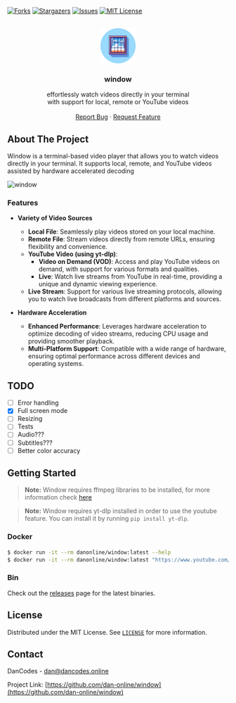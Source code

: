 [![Forks][forks-shield]][forks-url]
[![Stargazers][stars-shield]][stars-url]
[![Issues][issues-shield]][issues-url]
[![MIT License][license-shield]][license-url]

<br />
<div align="center">
  <a href="https://github.com/dan-online/window">
    <img src="assets/window-logo-round.webp" alt="Window logo" width="80" height="80">
  </a>

<h3 align="center">window</h3>
  <p align="center">
    effortlessly watch videos directly in your terminal</br> with support for local, remote or YouTube videos
    <br />
    <br />
    <a href="https://github.com/dan-online/window/issues">Report Bug</a>
    ·
    <a href="https://github.com/dan-online/window/issues">Request Feature</a>
  </p>
</div>

## About The Project

Window is a terminal-based video player that allows you to watch videos directly in your terminal. It supports local, remote, and YouTube videos assisted by hardware accelerated decoding

![window](assets/demo.gif)

### Features

- **Variety of Video Sources**
    - **Local File**: Seamlessly play videos stored on your local machine.
    - **Remote File**: Stream videos directly from remote URLs, ensuring flexibility and convenience.
    - **YouTube Video (using yt-dlp)**: 
        - **Video on Demand (VOD)**: Access and play YouTube videos on demand, with support for various formats and qualities.
        - **Live**: Watch live streams from YouTube in real-time, providing a unique and dynamic viewing experience.
    - **Live Stream**: Support for various live streaming protocols, allowing you to watch live broadcasts from different platforms and sources.

- **Hardware Acceleration**
    - **Enhanced Performance**: Leverages hardware acceleration to optimize decoding of video streams, reducing CPU usage and providing smoother playback.
    - **Multi-Platform Support**: Compatible with a wide range of hardware, ensuring optimal performance across different devices and operating systems.


## TODO

- [ ] Error handling
- [x] Full screen mode
- [ ] Resizing
- [ ] Tests
- [ ] Audio???
- [ ] Subtitles???
- [ ] Better color accuracy

## Getting Started

> **Note:** Window requires ffmpeg libraries to be installed, for more information check [here](https://github.com/zmwangx/rust-ffmpeg/wiki/Notes-on-building#dependencies)

> **Note:** Window requires yt-dlp installed in order to use the youtube feature. You can install it by running `pip install yt-dlp`.

### Docker

```bash
$ docker run -it --rm danonline/window:latest --help
$ docker run -it --rm danonline/window:latest "https://www.youtube.com/watch?v=dQw4w9WgXcQ"
```

### Bin

Check out the [releases](https://github.com/dan-online/window/releases) page for the latest binaries.

## License

Distributed under the MIT License. See [`LICENSE`](https://dancodes.mit-license.org) for more information.

## Contact

DanCodes - <dan@dancodes.online>

Project Link: [https://github.com/dan-online/window](https://github.com/dan-online/window)

[contributors-shield]: https://img.shields.io/github/contributors/dan-online/window.svg?style=for-the-badge
[contributors-url]: https://github.com/dan-online/window/graphs/contributors
[forks-shield]: https://img.shields.io/github/forks/dan-online/window.svg?style=for-the-badge
[forks-url]: https://github.com/dan-online/window/network/members
[stars-shield]: https://img.shields.io/github/stars/dan-online/window.svg?style=for-the-badge
[stars-url]: https://github.com/dan-online/window/stargazers
[issues-shield]: https://img.shields.io/github/issues/dan-online/window.svg?style=for-the-badge
[issues-url]: https://github.com/dan-online/window/issues
[license-shield]: https://img.shields.io/github/license/dan-online/window.svg?style=for-the-badge
[license-url]: https://github.com/dan-online/window/blob/master/LICENSE.txt
